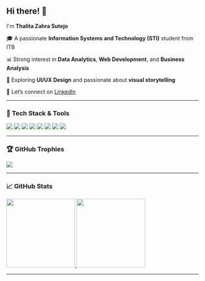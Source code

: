 

## Hi there! 👋

I'm **Thalita Zahra Sutejo**<br>

🎓 A passionate **Information Systems and Technology (STI)** student from ITB

📊 Strong interest in **Data Analytics**, **Web Development**, and **Business Analysis**

🎨 Exploring **UI/UX Design** and passionate about **visual storytelling**

💬 Let’s connect on [LinkedIn](https://www.linkedin.com/in/thalitazahras/)

---

### 🚀 Tech Stack & Tools

<p>
  <img src="https://img.shields.io/badge/Python-ff69b4?style=for-the-badge&logo=python&logoColor=white"/>
  <img src="https://img.shields.io/badge/Java-ff69b4?style=for-the-badge&logo=java&logoColor=white"/>
  <img src="https://img.shields.io/badge/JavaScript-ff69b4?style=for-the-badge&logo=javascript&logoColor=black"/>
  <img src="https://img.shields.io/badge/HTML5-ff69b4?style=for-the-badge&logo=html5&logoColor=white"/>
  <img src="https://img.shields.io/badge/CSS3-ff69b4?style=for-the-badge&logo=css3&logoColor=white"/>
  <img src="https://img.shields.io/badge/Tailwind-ff69b4?style=for-the-badge&logo=tailwind-css&logoColor=white"/>
  <img src="https://img.shields.io/badge/Figma-ff69b4?style=for-the-badge&logo=figma&logoColor=white"/>
  <img src="https://img.shields.io/badge/Power%20BI-ff69b4?style=for-the-badge&logo=powerbi&logoColor=black"/>
</p>

---

### 🏆 GitHub Trophies

<p align="left">
  <img src="https://github-profile-trophy.vercel.app/?username=thalitazhrr&theme=gruvbox&title=Followers,Stars,Commit,Repositories,PullRequest,Issues&row=1&column=7&margin-w=15&margin-h=15&no-frame=true"/>
</p>

---

### 📈 GitHub Stats

<p align="left">
<a href="https://github.com/thalitazhrr">
  <img height="180em" src="https://github-readme-stats.vercel.app/api?username=thalitazhrr&show_icons=true&theme=tokyonight&icon_color=ff69b4&title_color=ff69b4&text_color=ffffff&bg_color=0d1117&include_all_commits=true&count_private=true"/>
  <img height="180em" src="https://github-readme-stats.vercel.app/api/top-langs/?username=thalitazhrr&layout=compact&theme=tokyonight&title_color=ff69b4&text_color=ffffff&bg_color=0d1117"/>
</a>
</p>

---
